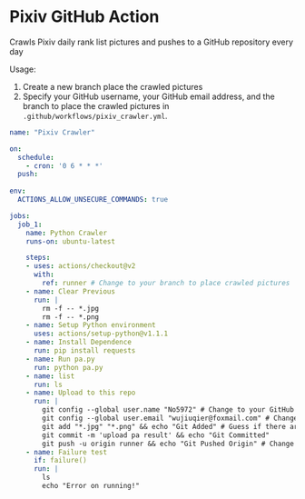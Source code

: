 # Pixiv GitHub Action
Crawls Pixiv daily rank list pictures and pushes to a GitHub repository every day

Usage: 
1. Create a new branch place the crawled pictures
2. Specify your GitHub username, your GitHub email address, and the branch to place the crawled pictures in ```.github/workflows/pixiv_crawler.yml```.
```yaml
name: "Pixiv Crawler"

on:
  schedule:
    - cron: '0 6 * * *'  
  push:
  
env:
  ACTIONS_ALLOW_UNSECURE_COMMANDS: true

jobs:
  job_1:
    name: Python Crawler
    runs-on: ubuntu-latest

    steps:
    - uses: actions/checkout@v2
      with:
        ref: runner # Change to your branch to place crawled pictures
    - name: Clear Previous
      run: |
        rm -f -- *.jpg
        rm -f -- *.png
    - name: Setup Python environment
      uses: actions/setup-python@v1.1.1 
    - name: Install Dependence
      run: pip install requests
    - name: Run pa.py
      run: python pa.py
    - name: list
      run: ls
    - name: Upload to this repo
      run: |
        git config --global user.name "No5972" # Change to your GitHub user name
        git config --global user.email "wujiuqier@foxmail.com" # Change to your GitHub email address
        git add "*.jpg" "*.png" && echo "Git Added" # Guess if there are any other types of pictures - Ref: https://stackoverflow.com/questions/25083290/git-add-error-unknown-switch
        git commit -m 'upload pa result' && echo "Git Committed"
        git push -u origin runner && echo "Git Pushed Origin" # Change to your branch to place crawled pictures
    - name: Failure test
      if: failure()
      run: | 
        ls
        echo "Error on running!"
```
